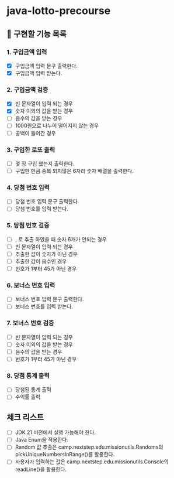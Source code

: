 # java-lotto-precourse

## 📌 구현할 기능 목록
### 1. 구입금액 입력 
- [x] 구입금액 입력 문구 출력한다.
- [x] 구입금액 입력 받는다.
### 2. 구입금액 검증 
- [x] 빈 문자열이 입력 되는 경우
- [x] 숫자 이외의 값을 받는 경우
- [ ] 음수의 값을 받는 경우
- [ ] 1000원으로 나누어 떨어지지 않는 경우
- [ ] 공백이 들어간 경우
### 3. 구입한 로또 출력
- [ ] 몇 장 구입 했는지 출력한다.
- [ ] 구입한 만큼 중복 되지않은 6자리 숫자 배열을 출력한다.
### 4. 당첨 번호 입력
- [ ] 당첨 번호 입력 문구 출력한다.
- [ ] 당첨 번호를 입력 받는다.
### 5. 당첨 번호 검증
- [ ] , 로 추출 하였을 때 숫자 6개가 안되는 경우
- [ ] 빈 문자열이 입력 되는 경우
- [ ] 추출한 값이 숫자가 아닌 경우
- [ ] 추출한 값이 음수인 경우
- [ ] 번호가 1부터 45가 아닌 경우
### 6. 보너스 번호 입력
- [ ] 보너스 번호 입력 문구 출력한다.
- [ ] 보너스 번호를 입력 받는다.
### 7. 보너스 번호 검증
- [ ] 빈 문자열이 입력 되는 경우
- [ ] 숫자 이외의 값을 받는 경우
- [ ] 음수의 값을 받는 경우
- [ ] 번호가 1부터 45가 아닌 경우
### 8. 당첨 통계 출력
- [ ] 당첨된 통계 출력
- [ ] 수익률 출력

## 체크 리스트
-[ ] JDK 21 버전에서 실행 가능해야 한다.
-[ ] Java Enum을 적용한다.
-[ ] Random 값 추출은 camp.nextstep.edu.missionutils.Randoms의 pickUniqueNumbersInRange()를 활용한다.
-[ ] 사용자가 입력하는 값은 camp.nextstep.edu.missionutils.Console의 readLine()을 활용한다.